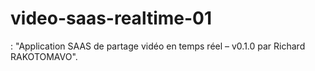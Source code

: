 # video-saas-realtime-01
: "Application SAAS de partage vidéo en temps réel – v0.1.0 par Richard RAKOTOMAVO".
